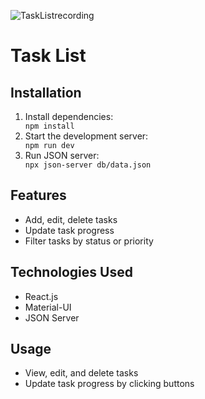 ![TaskListrecording](https://github.com/Bernardasko/JavaScript-front/assets/115994039/5b624cc5-faee-4560-9d0e-755992eca998)


  <h1>Task List</h1>

  <h2>Installation</h2>
  <ol>
    <li>Install dependencies:</li>
    <code>npm install</code>
    <li>Start the development server:</li>
    <code>npm run dev</code>
    <li>Run JSON server:</li>
    <code>npx json-server db/data.json</code>
  </ol>

  <h2>Features</h2>
  <ul>
    <li>Add, edit, delete tasks</li>
    <li>Update task progress</li>
    <li>Filter tasks by status or priority</li>
  </ul>

  <h2>Technologies Used</h2>
  <ul>
    <li>React.js</li>
    <li>Material-UI</li>
    <li>JSON Server</li>
  </ul>

  <h2>Usage</h2>
  <ul>
    <li>View, edit, and delete tasks</li>
    <li>Update task progress by clicking buttons</li>
  </ul>
